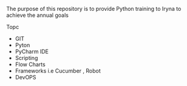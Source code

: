 The purpose of this repository is to provide Python training to Iryna to achieve the annual goals


Topc 
- GIT
- Pyton
- PyCharm IDE
- Scripting
- Flow Charts 
- Frameworks  i.e Cucumber , Robot  
- DevOPS 
